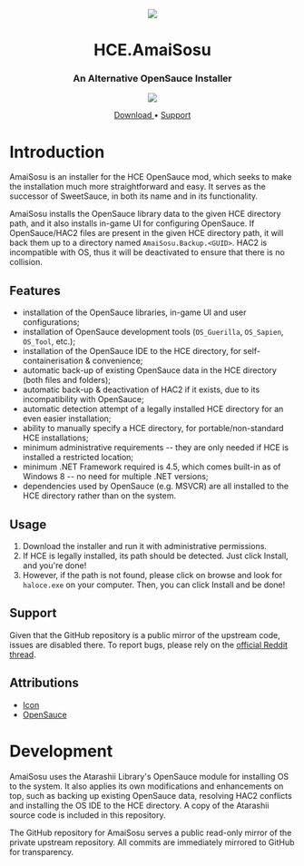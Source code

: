 <html>
    <p align="center">
        <img src="https://user-images.githubusercontent.com/10241434/48660304-ab069a80-ea9a-11e8-956a-4c817bef6d7d.png">
    <p>
    <h1 align="center">
        HCE.AmaiSosu
    </h1>
    <h3 align="center">
        An Alternative OpenSauce Installer
    </h3>
    <p align="center">
        <img src="https://user-images.githubusercontent.com/10241434/48660282-52cf9880-ea9a-11e8-9654-caf579a21500.png">
    <p>
    <p align="center">
        <a href="https://github.com/yumiris/HCE.AmaiSosu/releases/latest">
            Download
        </a>
        •
        <a href="https://www.reddit.com/r/halospv3/comments/9xvnn5/amaisosu_an_opensauce_installer/">
            Support
        </a>
    </p>
</html>

# Introduction

AmaiSosu is an installer for the HCE OpenSauce mod, which seeks to make the installation much more straightforward
and easy. It serves as the successor of SweetSauce, in both its name and in its functionality.

AmaiSosu installs the OpenSauce library data to the given HCE directory path, and it also installs in-game UI for
configuring OpenSauce. If OpenSauce/HAC2 files are present in the given HCE directory path, it will back them up to
a directory named `AmaiSosu.Backup.<GUID>`. HAC2 is incompatible with OS, thus it will be deactivated to ensure that
there is no collision.

## Features

- installation of the OpenSauce libraries, in-game UI and user configurations;
- installation of OpenSauce development tools (`OS_Guerilla`, `OS_Sapien`, `OS_Tool`, etc.);
- installation of the OpenSauce IDE to the HCE directory, for self-containerisation & convenience;
- automatic back-up of existing OpenSauce data in the HCE directory (both files and folders);
- automatic back-up & deactivation of HAC2 if it exists, due to its incompatibility with OpenSauce;
- automatic detection attempt of a legally installed HCE directory for an even easier installation;
- ability to manually specify a HCE directory, for portable/non-standard HCE installations;
- minimum administrative requirements -- they are only needed if HCE is installed a restricted location;
- minimum .NET Framework required is 4.5, which comes built-in as of Windows 8 -- no need for multiple .NET versions;
- dependencies used by OpenSauce (e.g. MSVCR) are all installed to the HCE directory rather than on the system.

## Usage

1. Download the installer and run it with administrative permissions.
2. If HCE is legally installed, its path should be detected. Just click Install, and you're done!
3. However, if the path is not found, please click on browse and look for `haloce.exe` on your computer.
   Then, you can click Install and be done!

## Support

Given that the GitHub repository is a public mirror of the upstream code, issues are disabled there.
To report bugs, please rely on the
[official Reddit thread](https://www.reddit.com/r/halospv3/comments/9xvnn5/amaisosu_an_opensauce_installer/).

## Attributions

- [Icon](https://www.flaticon.com/free-icon/bowl-and-chopsticks-of-japan_12775)
- [OpenSauce](https://twitter.com/KornnerStudios)

# Development

AmaiSosu uses the Atarashii Library's OpenSauce module for installing OS to the system. It also applies its own
modifications and enhancements on top, such as backing up existing OpenSauce data, resolving HAC2 conflicts and
installing the OS IDE to the HCE directory. A copy of the Atarashii source code is included in this repository.

The GitHub repository for AmaiSosu serves a public read-only mirror of the private upstream repository. All commits are
immediately mirrored to GitHub for transparency.